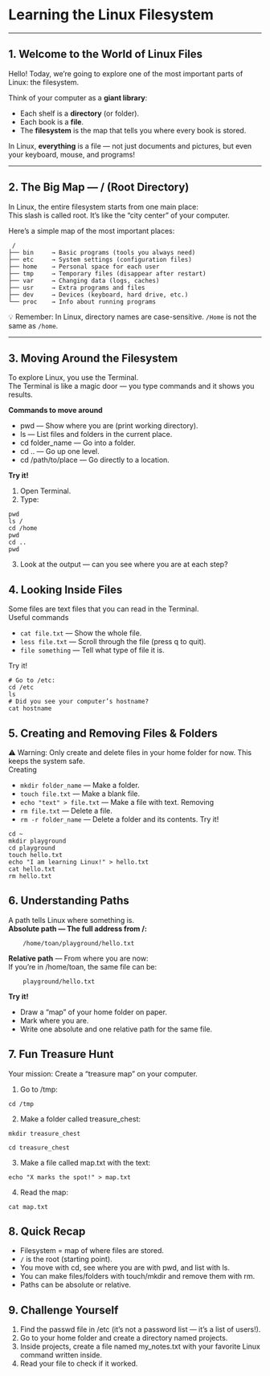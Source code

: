 # __Learning the Linux Filesystem__

---

## __1. Welcome to the World of Linux Files__

Hello! Today, we’re going to explore one of the most important parts of Linux: the filesystem.

Think of your computer as a __giant library__:

- Each shelf is a __directory__ (or folder).
- Each book is a __file__.
- The __filesystem__ is the map that tells you where every book is stored.

In Linux, __everything__ is a file — not just documents and pictures, but even your keyboard, mouse, and programs!

---

## __2. The Big Map — / (Root Directory)__
In Linux, the entire filesystem starts from one main place:  
This slash is called root. It’s like the “city center” of your computer.

Here’s a simple map of the most important places:

```
 /
├── bin     → Basic programs (tools you always need)
├── etc     → System settings (configuration files)
├── home    → Personal space for each user
├── tmp     → Temporary files (disappear after restart)
├── var     → Changing data (logs, caches)
├── usr     → Extra programs and files
├── dev     → Devices (keyboard, hard drive, etc.)
└── proc    → Info about running programs
```

💡 Remember: In Linux, directory names are case-sensitive. `/Home` is not the same as `/home`.

---

## __3. Moving Around the Filesystem__
To explore Linux, you use the Terminal.  
The Terminal is like a magic door — you type commands and it shows you results.  

__Commands to move around__
- pwd — Show where you are (print working directory).
- ls — List files and folders in the current place.
- cd folder_name — Go into a folder.
- cd .. — Go up one level.
- cd /path/to/place — Go directly to a location.  

__Try it!__   
1. Open Terminal.
2. Type:

```
pwd
ls /
cd /home
pwd
cd ..
pwd
```

3. Look at the output — can you see where you are at each step?

## __4. Looking Inside Files__
Some files are text files that you can read in the Terminal.  
Useful commands

- `cat file.txt` — Show the whole file.
- `less file.txt` — Scroll through the file (press q to quit).
- `file something` — Tell what type of file it is.

Try it!
```
# Go to /etc:
cd /etc
ls
# Did you see your computer’s hostname?
cat hostname
```
## __5. Creating and Removing Files & Folders__ 
⚠ Warning: Only create and delete files in your home folder for now.
This keeps the system safe.  
Creating
- `mkdir folder_name` — Make a folder.
- `touch file.txt` — Make a blank file.
- `echo "text" > file.txt` — Make a file with text.
Removing
- `rm file.txt` — Delete a file.
- `rm -r folder_name` — Delete a folder and its contents.
Try it!
```
cd ~
mkdir playground
cd playground
touch hello.txt
echo "I am learning Linux!" > hello.txt
cat hello.txt
rm hello.txt
```
## __6. Understanding Paths__
A path tells Linux where something is.  
__Absolute path — The full address from /:__
```
	/home/toan/playground/hello.txt
```
__Relative path__ — From where you are now:  
If you’re in /home/toan, the same file can be:
```
	playground/hello.txt
```
__Try it!__  
- Draw a “map” of your home folder on paper.
- Mark where you are.
- Write one absolute and one relative path for the same file.
## __7. Fun Treasure Hunt__
Your mission: Create a “treasure map” on your computer.
1. Go to /tmp:  
```
cd /tmp
```
2. Make a folder called treasure_chest:  
```
mkdir treasure_chest
```

```
cd treasure_chest
```
3. Make a file called map.txt with the text:  
```
echo "X marks the spot!" > map.txt
```
4. Read the map:  
```
cat map.txt
```

## __8. Quick Recap__
- Filesystem = map of where files are stored.  
- `/` is the root (starting point).  
- You move with cd, see where you are with pwd, and list with ls.  
- You can make files/folders with touch/mkdir and remove them with rm.  
- Paths can be absolute or relative.  
## __9. Challenge Yourself__
1. Find the passwd file in /etc (it’s not a password list — it’s a list of users!).
2. Go to your home folder and create a directory named projects.
3. Inside projects, create a file named my_notes.txt with your favorite Linux command written inside.
4. Read your file to check if it worked.
